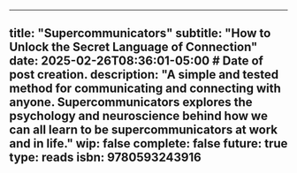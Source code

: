  ---
title: "Supercommunicators" 
subtitle: "How to Unlock the Secret Language of Connection"
date: 2025-02-26T08:36:01-05:00 # Date of post creation.
description: "A simple and tested method for communicating and connecting with anyone. Supercommunicators explores the psychology and neuroscience behind how we can all learn to be supercommunicators at work and in life."
wip: false 
complete: false 
future: true
type: reads
isbn: 9780593243916
---
